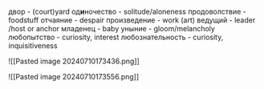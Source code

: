 двор - (court)yard
од**и**ночество - solitude/aloneness
продоволствие - foodstuff
отчаяние - despair
произведение - work (art)
ведущий - leader /host or anchor
младенец - baby
уныние - gloom/melancholy
любопытство - curiosity, interest
любознательность - curiosity, inquisitiveness

![[Pasted image 20240710173436.png]]

![[Pasted image 20240710173556.png]]